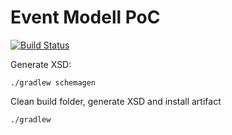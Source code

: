 # Event Modell PoC

[![Build Status](https://travis-ci.org/FINTprosjektet/event-modell-poc.svg?branch=master)](https://travis-ci.org/FINTprosjektet/event-modell-poc)

Generate XSD:
```
./gradlew schemagen
```

Clean build folder, generate XSD and install artifact
```
./gradlew
```